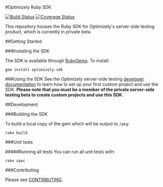 #Optimizely Ruby SDK

[![Build Status](https://travis-ci.com/optimizely/optimizely-testing-sdk-ruby.svg?token=xoLe5GgfDMgLPXDntAq3&branch=master)](https://travis-ci.com/optimizely/optimizely-testing-sdk-ruby)
[![Coverage Status](https://coveralls.io/repos/github/optimizely/optimizely-testing-sdk-ruby/badge.svg?branch=master&t=ZHDjST)](https://coveralls.io/github/optimizely/optimizely-testing-sdk-ruby?branch=master)

This repository houses the Ruby SDK for Optimizely's server-side testing product, which is currently in private beta.

##Getting Started

###Installing the SDK

The SDK is available through [RubyGems](https://rubygems.org/gems/optimizely-sdk). To install:

```
gem install optimizely-sdk
```

###Using the SDK
See the Optimizely server-side testing [developer documentation](http://developers.optimizely.com/server/reference/index) to learn how to set up your first custom project and use the SDK. **Please note that you must be a member of the private server-side testing beta to create custom projects and use this SDK.**

##Development

###Building the SDK

To build a local copy of the gem which will be output to `/pkg`:

```
rake build
```

###Unit tests

#####Running all tests
You can run all unit tests with:

```
rake spec
```

###Contributing

Please see [CONTRIBUTING](CONTRIBUTING.md).
